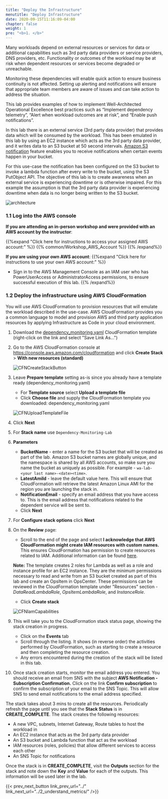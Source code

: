 ```yaml
---
title: "Deploy the Infrastructure"
menutitle: "Deploy Infrastructure"
date: 2020-09-15T11:16:09-04:00
chapter: false
weight: 1
pre: "<b>1. </b>"
---
```


Many workloads depend on external resources or services for data or additional capabilities such as 3rd party data providers or service providers, DNS providers, etc. Functionality or outcomes of the workload may be at risk when dependent resources or services become degraded or unreachable.

Monitoring these dependencies will enable quick action to ensure business continuity is not affected. Setting up alerting and notifications will ensure that appropriate team members are aware of issues and can take action to address the situation.

This lab provides examples of how to implement Well-Architected Operational Excellence best practices such as “Implement dependency telemetry”, “Alert when workload outcomes are at risk”, and “Enable push notifications”.

In this lab there is an external service (3rd party data provider) that provides data which will be consumed by the workload. This has been emulated in this lab by using an EC2 instance which acts as the 3rd party data provider, and it writes data to an S3 bucket at 50 second intervals. [Amazon S3 notification](https://docs.aws.amazon.com/AmazonS3/latest/dev/NotificationHowTo.html) feature enables you to receive notifications when certain events happen in your bucket.

For this use-case the notification has been configured on the S3 bucket to invoke a lambda function after every write to the bucket, using the S3 PutObject API. The objective of this lab is to create awareness when an external service is experiencing downtime or is otherwise impaired. For this example the assumption is that the 3rd party data provider is experiencing downtime when data is no longer being written to the S3 bucket.

![architecture](/Operations/100_Dependency_Monitoring/Images/ArchitectureFirst.png)

### 1.1 Log into the AWS console

**If you are attending an in-person workshop and were provided with an AWS account by the instructor**:

{{%expand "Click here for instructions to access your assigned AWS account:" %}} {{% common/Workshop_AWS_Account %}} {{% /expand%}}

**If you are using your own AWS account**:
{{%expand "Click here for instructions to use your own AWS account:" %}}
* Sign in to the AWS Management Console as an IAM user who has PowerUserAccess or AdministratorAccess permissions, to ensure successful execution of this lab.
{{% /expand%}}

### 1.2 Deploy the infrastructure using AWS CloudFormation

You will use AWS CloudFormation to provision resources that will emulate the workload described in the use-case. AWS CloudFormation provides you a common language to model and provision AWS and third party application resources by applying Infrastructure as Code in your cloud environment.

1. Download the [dependency_monitoring.yaml](/Operations/100_Dependency_Monitoring/Code/dependency_monitoring.yaml) CloudFormation template (right-click on the link and select "Save Link As...")
1. Go to the AWS CloudFormation console at <https://console.aws.amazon.com/cloudformation> and click **Create Stack** > **With new resources (standard)**

    ![CFNCreateStackButton](/Operations/100_Dependency_Monitoring/Images/CFNCreateStackButton.png)

1. Leave **Prepare template** setting as-is since you already have a template ready (dependency_monitoring.yaml)

    * For **Template source** select **Upload a template file**
    * Click **Choose file** and supply the CloudFormation template you downloaded: dependency_monitoring.yaml

    ![CFNUploadTemplateFile](/Operations/100_Dependency_Monitoring/Images/CFNUploadTemplateFile.png)

1. Click **Next**
1. For **Stack name** use `Dependency-Monitoring-Lab`
1. **Parameters**
    * **BucketName** - enter a name for the S3 bucket that will be created as part of the lab. Amazon S3 bucket names are globally unique, and the namespace is shared by all AWS accounts, so make sure you name the bucket as uniquely as possible. For example - `wa-lab-<your last name>-<date><time>`.
    * **LatestAmiId** - leave the default value here. This will ensure that CloudFormation will retrieve the latest Amazon Linux AMI for the region you are launching the stack in.
    * **NotificationEmail** - specify an email address that you have access to. This is the email address that notifications related to the dependent service will be sent to.
    * Click **Next**
1. For **Configure stack options** click **Next**
1. On the **Review** page:
    * Scroll to the end of the page and select **I acknowledge that AWS CloudFormation might create IAM resources with custom names.** This ensures CloudFormation has permission to create resources related to IAM. Additional information can be found [here](https://docs.aws.amazon.com/AWSCloudFormation/latest/APIReference/API_CreateStack.html).

    **Note:** The template creates 2 roles for Lambda as well as a role and instance profile for an EC2 instance. They are the minimum permissions necessary to read and write from an S3 bucket created as part of this lab and create an OpsItem in OpsCenter. These permissions can be reviewed in the CloudFormation template under "Resources" section - *DataReadLambdaRole*, *OpsItemLambdaRole*, and *InstanceRole*.

    * Click **Create stack**

    ![CFNIamCapabilities](/Operations/100_Dependency_Monitoring/Images/CFNIamCapabilities.png)

1. This will take you to the CloudFormation stack status page, showing the stack creation in progress.
    * Click on the **Events** tab
    * Scroll through the listing. It shows (in reverse order) the activities performed by CloudFormation, such as starting to create a resource and then completing the resource creation.
    * Any errors encountered during the creation of the stack will be listed in this tab.
1. Once stack creation starts, monitor the email address you entered. You should receive an email from SNS with the subject **AWS Notification - Subscription Confirmation.** Click on the link **Confirm subscription** to confirm the subscription of your email to the SNS Topic. This will allow SNS to send email notifications to the email address specified.

The stack takes about 3 mins to create all the resources. Periodically refresh the page until you see that the **Stack Status** is in **CREATE_COMPLETE**. The stack creates the following resources:

* A new VPC, subnets, Internet Gateway, Route tables to host the workload in
* An EC2 instance that acts as the 3rd party data provider
* An S3 bucket and Lambda function that act as the workload
* IAM resources (roles, policies) that allow different services to access each other
* An SNS Topic for notifications

Once the stack is in **CREATE_COMPLETE**, visit the **Outputs** section for the stack and note down the **Key** and **Value** for each of the outputs. This information will be used later in the lab.

{{< prev_next_button link_prev_url="../" link_next_url="../2_understand_metrics/" />}}
